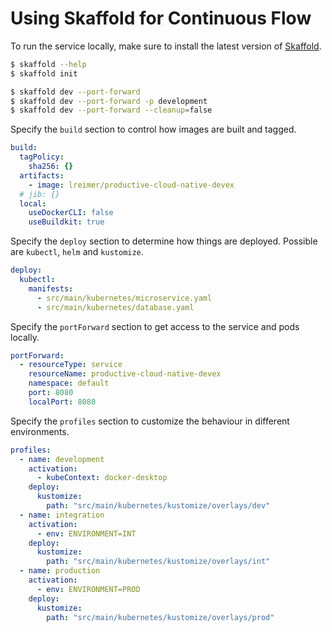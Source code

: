 # Using Skaffold for Continuous Flow

To run the service locally, make sure to install the latest version of [Skaffold](https://skaffold.dev).
```bash
$ skaffold --help
$ skaffold init

$ skaffold dev --port-forward
$ skaffold dev --port-forward -p development
$ skaffold dev --port-forward --cleanup=false
```

Specify the `build` section to control how images are built and tagged.
``` yaml
build:
  tagPolicy:
    sha256: {}
  artifacts:
    - image: lreimer/productive-cloud-native-devex
  # jib: {}
  local:
    useDockerCLI: false
    useBuildkit: true
```

Specify the `deploy` section to determine how things are deployed. Possible are `kubectl`, `helm` and `kustomize`.
```yaml
deploy:
  kubectl:
    manifests:
      - src/main/kubernetes/microservice.yaml
      - src/main/kubernetes/database.yaml
```

Specify the `portForward` section to get access to the service and pods locally.
```yaml
portForward:
  - resourceType: service
    resourceName: productive-cloud-native-devex
    namespace: default
    port: 8080
    localPort: 8080
```

Specify the `profiles` section to customize the behaviour in different environments.
```yaml
profiles:
  - name: development
    activation:
      - kubeContext: docker-desktop
    deploy:
      kustomize:
        path: "src/main/kubernetes/kustomize/overlays/dev"
  - name: integration
    activation:
      - env: ENVIRONMENT=INT
    deploy:
      kustomize:
        path: "src/main/kubernetes/kustomize/overlays/int"
  - name: production
    activation:
      - env: ENVIRONMENT=PROD
    deploy:
      kustomize:
        path: "src/main/kubernetes/kustomize/overlays/prod"
```
